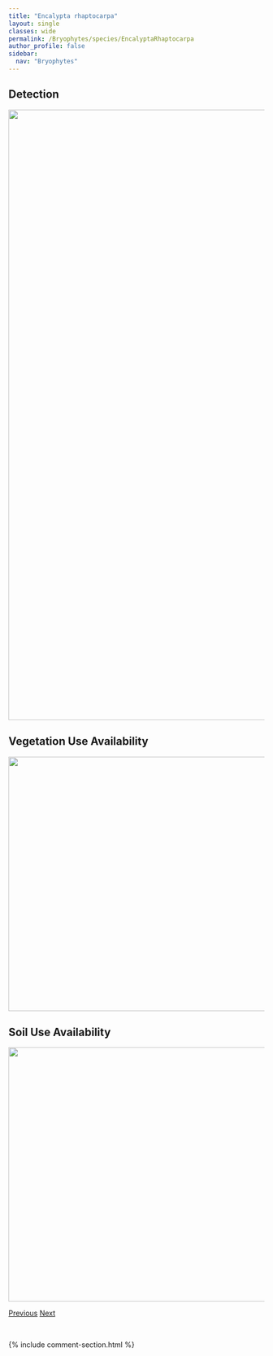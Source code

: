 ```yaml
---
title: "Encalypta rhaptocarpa"
layout: single
classes: wide
permalink: /Bryophytes/species/EncalyptaRhaptocarpa
author_profile: false
sidebar:
  nav: "Bryophytes"
---
```


<h2>Detection</h2>

<a href="https://drive.google.com/uc?export=view&id=1YRPkNOAj9h7Ycg_Uijn6p9HMViZAvxAm">
<img src="https://drive.google.com/uc?export=view&id=1YRPkNOAj9h7Ycg_Uijn6p9HMViZAvxAm" height = "1200" width = "800">
</a>


<h2>Vegetation Use Availability</h2>

<a href="https://drive.google.com/uc?export=view&id=1AF5OC8b03Xi76mhZaknjPiP7XXYeozPv">
<img src="https://drive.google.com/uc?export=view&id=1AF5OC8b03Xi76mhZaknjPiP7XXYeozPv" height = "500" width = "1000">
</a>


<h2>Soil Use Availability</h2>

<a href="https://drive.google.com/uc?export=view&id=1Hj0CzGho5lGBs6qu1ivKM-GH3nyD3qr3">
<img src="https://drive.google.com/uc?export=view&id=1Hj0CzGho5lGBs6qu1ivKM-GH3nyD3qr3" height = "500" width = "1000">
</a>


<a href="/DevelopmentWebsite/Bryophytes/species/EncalyptaCiliata" class="pagination--pager" title="Encalypta ciliata">Previous</a> <a href="/DevelopmentWebsite/Bryophytes/species/EncalyptaSpathulata" class="pagination--pager" title="Encalypta spathulata">Next</a>

<p>&nbsp;</p>

{% include comment-section.html %}
